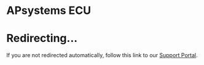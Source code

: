 # APsystems ECU

<head>
  <meta httpEquiv="refresh" content="0; url=https://support.sourceful.energy/article/35-apsystem-ecu-configure-connection" />
</head>

# Redirecting...

If you are not redirected automatically, follow this link to our [Support Portal](https://support.sourceful.energy/article/35-apsystem-ecu-configure-connection).